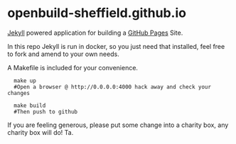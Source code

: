 # openbuild-sheffield.github.io

[Jekyll](https://jekyllrb.com) powered application for building a [GitHub Pages](https://pages.github.com) Site.  

In this repo Jekyll is run in docker, so you just need that installed, feel free to fork and amend to your own needs.

A Makefile is included for your convenience.

```
  make up
  #Open a browser @ http://0.0.0.0:4000 hack away and check your changes
```

```
  make build
  #Then push to github
```

If you are feeling generous, please put some change into a charity box, any charity box will do!  Ta.
